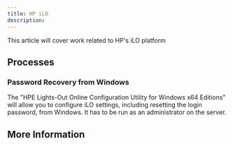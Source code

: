 ```yaml
---
title: HP iLO
description:
---
```



This article will cover work related to HP's iLO platform

## Processes

### Password Recovery from Windows

The "HPE Lights-Out Online Configuration Utility for Windows x64 Editions" will allow you to configure iLO settings, including resetting the login password, from Windows. It has to be run as an administrator on the server.

## More Information
